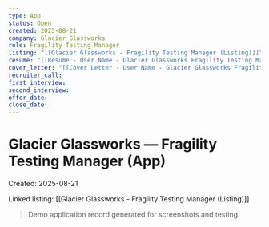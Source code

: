 ```yaml
---
type: App
status: Open
created: 2025-08-21
company: Glacier Glassworks
role: Fragility Testing Manager
listing: "[[Glacier Glassworks - Fragility Testing Manager (Listing)]]"
resume: "[[Resume - User Name - Glacier Glassworks Fragility Testing Manager.pdf]]"
cover_letter: "[[Cover Letter - User Name - Glacier Glassworks Fragility Testing Manager.pdf]]"
recruiter_call:
first_interview:
second_interview:
offer_date:
close_date:
---
```

# Glacier Glassworks — Fragility Testing Manager (App)

Created: 2025-08-21

Linked listing: [[Glacier Glassworks - Fragility Testing Manager (Listing)]]

> Demo application record generated for screenshots and testing.
